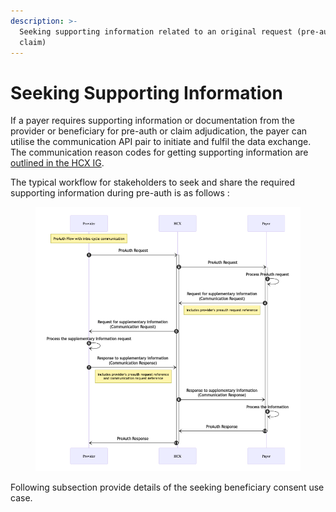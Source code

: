 ```yaml
---
description: >-
  Seeking supporting information related to an original request (pre-auth or
  claim)
---
```


# Seeking Supporting Information

If a payer requires supporting information or documentation from the provider or beneficiary for pre-auth or claim adjudication, the payer can utilise the communication API pair to initiate and fulfil the data exchange. The communication reason codes for getting supporting information are [outlined in the HCX IG](https://ig.hcxprotocol.io/v0.9/ValueSet-claim-supporting-info-codes.html).

The typical workflow for stakeholders to seek and share the required supporting information during pre-auth is as follows :&#x20;

<figure><img src="../../../../../../.gitbook/assets/Supporting Info.png" alt=""><figcaption></figcaption></figure>

Following subsection provide details of the seeking beneficiary consent use case.
